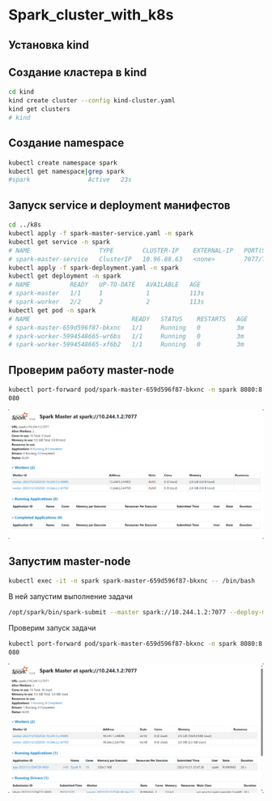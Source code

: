 # Spark_cluster_with_k8s
## Установка kind
## Создание кластера в kind
```bash
cd kind 
kind create cluster --config kind-cluster.yaml
kind get clusters
# kind
```
## Создание namespace
```bash
kubectl create namespace spark
kubectl get namespace|grep spark
#spark                Active   23s
```
## Запуск service и deployment манифестов
```bash
cd ../k8s
kubectl apply -f spark-master-service.yaml -n spark
kubectl get service -n spark
# NAME                   TYPE        CLUSTER-IP    EXTERNAL-IP   PORT(S)    AGE
# spark-master-service   ClusterIP   10.96.88.63   <none>        7077/TCP   66s
kubectl apply -f spark-deployment.yaml -n spark
kubectl get deployment -n spark
# NAME           READY   UP-TO-DATE   AVAILABLE   AGE
# spark-master   1/1     1            1           113s
# spark-worker   2/2     2            2           113s
kubectl get pod -n spark
# NAME                            READY   STATUS    RESTARTS   AGE
# spark-master-659d596f87-bkxnc   1/1     Running   0          3m
# spark-worker-5994548665-wr6bs   1/1     Running   0          3m
# spark-worker-5994548665-xf6b2   1/1     Running   0          3m
```
## Проверим работу master-node
```bash
kubectl port-forward pod/spark-master-659d596f87-bkxnc -n spark 8080:8
080
```
![alt text](./images/spark-master.png)
## Запустим master-node
```bash
kubectl exec -it -n spark spark-master-659d596f87-bkxnc -- /bin/bash
```
В ней запустим выполнение задачи
```bash
/opt/spark/bin/spark-submit --master spark://10.244.1.2:7077 --deploy-mode cluster --class org.apache.spark.examples.SparkPi /opt/spark/examples/jars/spark-examples_2.12-3.5.0.jar 100000
```
Проверим запуск задачи
```bash
kubectl port-forward pod/spark-master-659d596f87-bkxnc -n spark 8080:8
080
```
![alt text](./images/spark-master-new.png)
